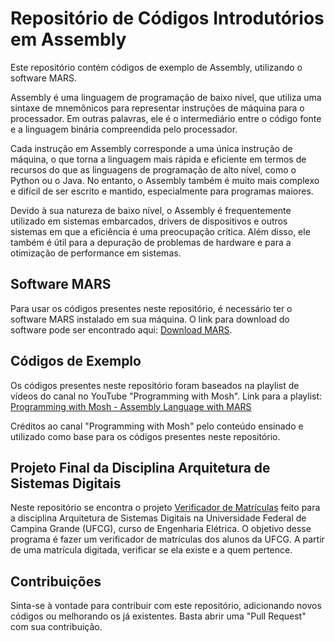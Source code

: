 # Repositório de Códigos Introdutórios em Assembly

Este repositório contém códigos de exemplo de Assembly, utilizando o software MARS.

Assembly é uma linguagem de programação de baixo nível, que utiliza uma sintaxe de mnemônicos para representar instruções de máquina para o processador. Em outras palavras, ele é o intermediário entre o código fonte e a linguagem binária compreendida pelo processador.

Cada instrução em Assembly corresponde a uma única instrução de máquina, o que torna a linguagem mais rápida e eficiente em termos de recursos do que as linguagens de programação de alto nível, como o Python ou o Java. No entanto, o Assembly também é muito mais complexo e difícil de ser escrito e mantido, especialmente para programas maiores.

Devido à sua natureza de baixo nível, o Assembly é frequentemente utilizado em sistemas embarcados, drivers de dispositivos e outros sistemas em que a eficiência é uma preocupação crítica. Além disso, ele também é útil para a depuração de problemas de hardware e para a otimização de performance em sistemas.

## Software MARS

Para usar os códigos presentes neste repositório, é necessário ter o software MARS instalado em sua máquina. O link para download do software pode ser encontrado aqui:
[Download MARS](http://courses.missouristate.edu/KenVollmar/mars/download.htm).

## Códigos de Exemplo

Os códigos presentes neste repositório foram baseados na playlist de vídeos do canal no YouTube "Programming with Mosh". Link para a playlist:
[Programming with Mosh - Assembly Language with MARS](https://www.youtube.com/playlist?list=PL5b07qlmA3P6zUdDf-o97ddfpvPFuNa5A)

Créditos ao canal "Programming with Mosh" pelo conteúdo ensinado e utilizado como base para os códigos presentes neste repositório.

## Projeto Final da Disciplina Arquitetura de Sistemas Digitais

Neste repositório se encontra o projeto [Verificador de Matrículas](verifier_registrations.asm) feito para a disciplina Arquitetura de Sistemas Digitais na Universidade Federal de Campina Grande (UFCG), curso de Engenharia Elétrica. O objetivo desse programa é fazer um verificador de matrículas dos alunos da UFCG. A partir de uma matrícula digitada, verificar se ela existe e a quem pertence.

## Contribuições 

Sinta-se à vontade para contribuir com este repositório, adicionando novos códigos ou melhorando os já existentes. Basta abrir uma "Pull Request" com sua contribuição.
